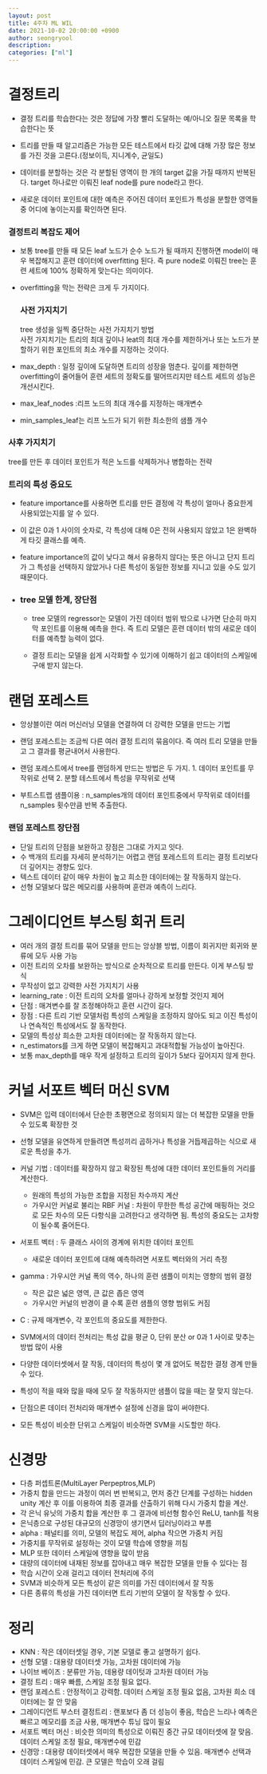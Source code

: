 ```yaml
---
layout: post
title: 4주차 ML WIL
date: 2021-10-02 20:00:00 +0900
author: seongryool
description:
categories: ["ml"]
---
```


# 결정트리

- 결정 트리를 학습한다는 것은 정답에 가장 빨리 도달하는 예/아니오 질문 목록을 학습한다는 뜻

- 트리를 만들 때 알고리즘은 가능한 모든 테스트에서 타깃 값에 대해 가장 많은 정보를 가진 것을 고른다.(정보이득, 지니계수, 균일도)

- 데이터를 분할하는 것은 각 분할된 영역이 한 개의 target 값을 가질 때까지 반복된다.
  target 하나로만 이뤄진 leaf node를 pure node라고 한다.

- 새로운 데이터 포인트에 대한 예측은 주어진 데이터 포인트가 특성을 분할한 영역들 중 어디에 놓이는지를 확인하면 된다.

### 결정트리 복잡도 제어

- 보통 tree를 만들 때 모든 leaf 노드가 순수 노드가 될 때까지 진행하면 model이 매우 복잡해지고 훈련 데이터에 overfitting 된다. 즉 pure node로 이뤄진 tree는 훈련 세트에 100% 정확하게 맞는다는 의미이다.

- overfitting을 막는 전략은 크게 두 가지이다.

  ### 사전 가지치기

  tree 생성을 일찍 중단하는 사전 가지치기 방법  
   사전 가지치기는 트리의 최대 깊이나 leat의 최대 개수를 제한하거나 또는 노드가 분할하기 위한 포인트의 최소 개수를 지정하는 것이다.

- max_depth : 일정 깊이에 도달하면 트리의 성장을 멈춘다. 깊이를 제한하면 overfitting이 줄어들어 훈련 세트의 정확도를 떨어뜨리지만 테스트 세트의 성능은 개선시킨다.
- max_leaf_nodes :리프 노드의 최대 개수를 지정하는 매개변수
- min_samples_leaf는 리프 노드가 되기 위한 최소한의 샘플 개수

### 사후 가지치기

tree를 만든 후 데이터 포인트가 적은 노드를 삭제하거나 병합하는 전략

### 트리의 특성 중요도

- feature importance를 사용하면 트리를 만든 결정에 각 특성이 얼마나 중요한게 사용되었는지를 알 수 있다.
- 이 값은 0과 1 사이의 숫자로, 각 특성에 대해 0은 전혀 사용되지 않았고 1은 완벽하게 타깃 클래스를 예측.
- feature importance의 값이 낮다고 해서 유용하지 않다는 뜻은 아니고 단지 트리가 그 특성을 선택하지 않았거나 다른 특성이 동일한 정보를 지니고 있을 수도 있기 때문이다.

- ### tree 모델 한계, 장단점

  - tree 모델의 regressor는 모델이 가진 데이터 범위 밖으로 나가면 단순히 마지막 포인트를 이용해 예측을 한다. 즉 트리 모델은 훈련 데이터 밖의 새로운 데이터를 예측할 능력이 없다.

  - 결정 트리는 모델을 쉽게 시각화할 수 있기에 이해하기 쉽고 데이터의 스케일에 구애 받지 않는다.

# 랜덤 포레스트

- 앙상블이란 여러 머신러닝 모델을 연결하여 더 강력한 모델을 만드는 기법

- 랜덤 포레스트는 조금씩 다른 여러 결정 트리의 묶음이다. 즉 여러 트리 모델을 만들고 그 결과를 평균내어서 사용한다.

- 랜덤 포레스트에서 tree를 랜덤하게 만드는 방법은 두 가지. 1. 데이터 포인트를 무작위로 선택 2. 분할 테스트에서 특성을 무작위로 선택

- 부트스트랩 샘플이용 : n_samples개의 데이터 포인트중에서 무작위로 데이터를 n_samples 횟수만큼 반복 추출한다.

### 랜덤 포레스트 장단점

- 단일 트리의 단점을 보완하고 장점은 그대로 가지고 잇다.
- 수 백개의 트리를 자세히 분석하기는 어렵고 랜덤 포레스트의 트리는 결정 트리보다 더 깊어지는 경향도 있다.
- 텍스트 데이터 같이 매우 차원이 높고 희소한 데이터에는 잘 작동하지 않는다.
- 선형 모델보다 많은 메모리를 사용하며 훈련과 예측이 느리다.

# 그레이디언트 부스팅 회귀 트리

- 여러 개의 결정 트리를 묶어 모델을 만드는 앙상블 방법, 이름이 회귀지만 회귀와 분류에 모두 사용 가능
- 이전 트리의 오차를 보완하는 방식으로 순차적으로 트리를 만든다. 이게 부스팅 방식
- 무작성이 없고 강력한 사전 가지치기 사용
- learning_rate : 이전 트리의 오차를 얼마나 강하게 보정할 것인지 제어
- 단점 : 매겨변수를 잘 조정해야하고 훈련 시간이 길다.
- 장점 : 다른 트리 기반 모델처럼 특성의 스케일을 조정하지 않아도 되고 이진 특성이나 연속적인 특성에서도 잘 동작한다.
- 모델의 특성상 희소한 고차원 데이터에는 잘 작동하지 않는다.
- n_estimators를 크게 하면 모델이 복잡해지고 과대적합될 가능성이 높아진다.
- 보통 max_depth를 매우 작게 설정하고 트리의 깊이가 5보다 깊어지지 않게 한다.

# 커널 서포트 벡터 머신 SVM

- SVM은 입력 데이터에서 단순한 초평면으로 정의되지 않는 더 복잡한 모델을 만들 수 있도록 확장한 것
- 선형 모델을 유연하게 만들려면 특성끼리 곱하거나 특성을 거듭제곱하는 식으로 새로운 특성을 추가.
- 커널 기법 : 데이터를 확장하지 않고 확장된 특성에 대한 데이터 포인트들의 거리를 계산한다.

  - 원래의 특성의 가능한 조합을 지정된 차수까지 계산
  - 가우시안 커널로 불리는 RBF 커널 : 차원이 무한한 특성 공간에 매핑하는 것으로 모든 차수의 모든 다항식을 고려한다고 생각하면 됨. 특성의 중요도는 고차항이 될수록 줄어든다.

- 서포트 벡터 : 두 클래스 사이의 경계에 위치한 데이터 포인트
  - 새로운 데이터 포인트에 대해 예측하려면 서포트 벡터와의 거리 측정
- gamma : 가우시안 커널 폭의 역수, 하나의 훈련 샘플이 미치는 영향의 범위 결정

  - 작은 값은 넓은 영역, 큰 값은 좁은 영역
  - 가우시안 커널의 반경이 클 수록 훈련 샘플의 영향 범위도 커짐

- C : 규제 매개변수, 각 포인트의 중요도를 제한한다.
- SVM에서의 데이터 전처리는 특성 값을 평균 0, 단위 분산 or 0과 1 사이로 맞추는 방법 많이 사용
- 다양한 데이터셋에서 잘 작동, 데이터의 특성이 몇 개 없어도 복잡한 결정 경계 만들 수 있다.
- 특성이 적을 때와 많을 때에 모두 잘 작동하지만 샘플이 많을 때는 잘 맞지 않는다.
- 단점으론 데이터 전처리와 매개변수 설정에 신경을 많이 써야한다.
- 모든 특성이 비슷한 단위고 스케일이 비슷하면 SVM을 시도할만 하다.

# 신경망

- 다층 퍼셉트론(MultiLayer Perpeptros,MLP)
- 가중치 합을 만드는 과정이 여러 번 반복되고, 먼저 중간 단계를 구성하는 hidden unity 계산 후 이를 이용하여 최종 결과를 산출하기 위해 다시 가중치 합을 계산.
- 각 은닉 유닛의 가중치 합을 계산한 후 그 결과에 비선형 함수인 ReLU, tanh를 적용
- 은닉층으로 구성된 대규모의 신경망이 생기면서 딥러닝이라고 부름
- alpha : 패널티를 의미, 모델의 복잡도 제어, alpha 작으면 가중치 커짐
- 가중치를 무작위로 설정하는 것이 모델 학습에 영향을 끼침
- MLP 또한 데이터 스케일에 영향을 많이 받음
- 대량의 데이터에 내재된 정보를 잡아내고 매우 복잡한 모델을 만들 수 있다는 점
- 학습 시간이 오래 걸리고 데이터 전처리에 주의
- SVM과 비슷하게 모든 특성이 같은 의미를 가진 데이터에서 잘 작동
- 다른 종류의 특성을 가진 데이터면 트리 기반의 모델이 잘 작동할 수 있다.

# 정리

- KNN : 작은 데이터셋일 경우, 기본 모델로 좋고 설명하기 쉽다.
- 선형 모델 : 대용량 데이터셋 가능, 고차원 데이터에 가능
- 나이브 베이즈 : 분류만 가능, 데용량 데이텃과 고차원 데이터 가능
- 결정 트리 : 매우 빠름, 스케일 조정 필요 없다.
- 랜덤 포레스트 : 안정적이고 강력함. 데이터 스케일 조정 필요 없음, 고차원 희소 데이터에는 잘 안 맞음
- 그레이디언트 부스터 결정트리 : 랜포보다 좀 더 성능이 좋음, 학습은 느리나 예측은 빠르고 메모리를 조금 사용, 매개변수 튜닝 많이 필요
- 서포트 벡터 머신 : 비슷한 의미의 특성으로 이뤄진 중간 규모 데이터셋에 잘 맞음. 데이터 스케일 조정 필요, 매개변수에 민감
- 신경망 : 대용량 데이터셋에서 매우 복잡한 모델을 만들 수 있음. 매개변수 선택과 데이터 스케일에 민감. 큰 모델은 학습이 오래 걸림

